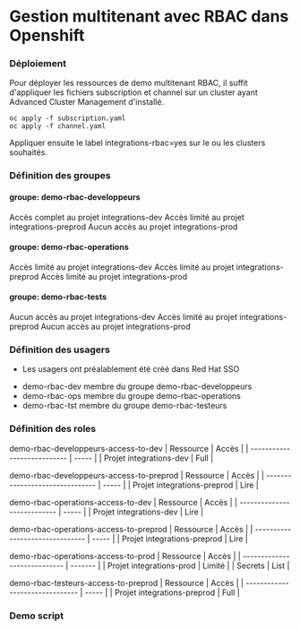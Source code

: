 # Gestion multitenant avec RBAC dans Openshift


### Déploiement 

Pour déployer les ressources de demo multitenant RBAC, il suffit d'appliquer les fichiers subscription et channel sur un cluster ayant Advanced Cluster Management d'installé. 

``` 
oc apply -f subscription.yaml
oc apply -f channel.yaml
```

Appliquer ensuite le label integrations-rbac=yes sur le ou les clusters souhaités. 

### Définition des groupes

#### groupe: demo-rbac-developpeurs

Accès complet au projet integrations-dev
Accès limité au projet integrations-preprod
Aucun accès au projet integrations-prod

#### groupe: demo-rbac-operations

Accès limité au projet integrations-dev
Accès limité au projet integrations-preprod
Accès limité au projet integrations-prod

#### groupe: demo-rbac-tests

Aucun accès au projet integrations-dev
Accès limité au projet integrations-preprod
Aucun accès au projet integrations-prod

### Définition des usagers

* Les usagers ont préalablement été créé dans Red Hat SSO 

- demo-rbac-dev membre du groupe demo-rbac-developpeurs
- demo-rbac-ops membre du groupe demo-rbac-operations
- demo-rbac-tst membre du groupe demo-rbac-testeurs

### Définition des roles 

demo-rbac-developpeurs-access-to-dev
| Ressource                   | Accès |
| --------------------------- | ----- |
| Projet integrations-dev     | Full  |

demo-rbac-developpeurs-access-to-preprod
| Ressource                       | Accès |
| ------------------------------- | ----- |
| Projet integrations-preprod     | Lire  |

demo-rbac-operations-access-to-dev
| Ressource                   | Accès |
| --------------------------- | ----- |
| Projet integrations-dev     | Lire  |

demo-rbac-operations-access-to-preprod
| Ressource                       | Accès |
| ------------------------------- | ----- |
| Projet integrations-preprod     | Lire  |

demo-rbac-operations-access-to-prod
| Ressource                    | Accès   |
| ---------------------------- | ------- |
| Projet integrations-prod     | Limité  |
| Secrets                      | List    |

demo-rbac-testeurs-access-to-preprod
| Ressource                       | Accès |
| ------------------------------- | ----- |
| Projet integrations-preprod     | Full  |

### Demo script


 